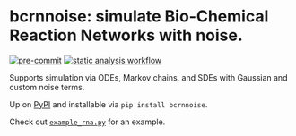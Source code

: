 # bcrnnoise: simulate Bio-Chemical Reaction Networks with noise.

[![pre-commit](https://img.shields.io/badge/pre--commit-enabled-brightgreen?logo=pre-commit)](https://github.com/pre-commit/pre-commit)
[![static analysis workflow](https://github.com/BioDisCo/bcrnnoise/actions/workflows/static-analysis.yaml/badge.svg)](https://github.com/BioDisCo/bcrnnoise/actions/workflows/static-analysis.yaml/)

Supports simulation via ODEs, Markov chains, and SDEs with Gaussian and custom noise terms.

Up on [PyPI](https://pypi.org/project/bcrnnoise/) and installable via `pip install bcrnnoise`.

Check out [`example_rna.py`](https://github.com/BioDisCo/bcrnnoise/blob/main/examples/example_rna.py) for an example.
